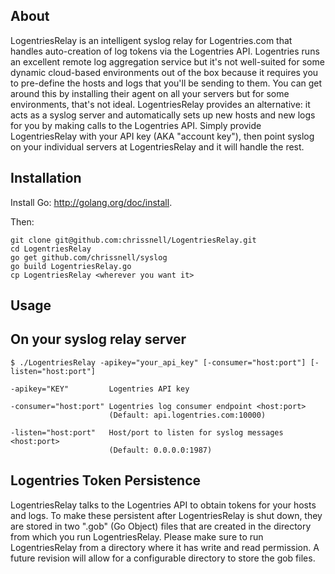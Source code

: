 About
-----
LogentriesRelay is an intelligent syslog relay for Logentries.com that handles auto-creation of log tokens via the Logentries API.  Logentries runs an excellent remote log aggregation service but it's not well-suited for some dynamic cloud-based environments out of the box because it requires you to pre-define the hosts and logs that you'll be sending to them.  You can get around this by installing their agent on all your servers but for some environments, that's not ideal.  LogentriesRelay provides an alternative: it acts as a syslog server and automatically sets up new hosts and new logs for you by making calls to the Logentries API.  Simply provide LogentriesRelay with your API key (AKA "account key"), then point syslog on your individual servers at LogentriesRelay and it will handle the rest.

Installation
------------
Install Go: http://golang.org/doc/install.

Then:
```
git clone git@github.com:chrissnell/LogentriesRelay.git
cd LogentriesRelay
go get github.com/chrissnell/syslog
go build LogentriesRelay.go
cp LogentriesRelay <wherever you want it>
```

Usage
-----

On your syslog relay server
---------------------------
```
$ ./LogentriesRelay -apikey="your_api_key" [-consumer="host:port"] [-listen="host:port"]

-apikey="KEY"         Logentries API key

-consumer="host:port" Logentries log consumer endpoint <host:port> 
                      (Default: api.logentries.com:10000)
                      
-listen="host:port"   Host/port to listen for syslog messages <host:port>
                      (Default: 0.0.0.0:1987)
```

Logentries Token Persistence
----------------------------
LogentriesRelay talks to the Logentries API to obtain tokens for your hosts and logs.  To make these persistent after LogentriesRelay is shut down, they are stored in two ".gob" (Go Object) files that are created in the directory from which you run LogentriesRelay.   Please make sure to run LogentriesRelay from a directory where it has write and read permission.  A future revision will allow for a configurable directory to store the gob files.
